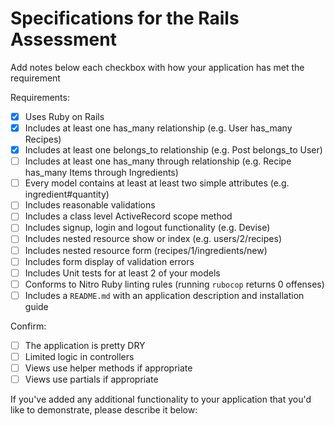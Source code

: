 # Specifications for the Rails Assessment

Add notes below each checkbox with how your application has met the requirement

Requirements:
- [x] Uses Ruby on Rails
- [x] Includes at least one has_many relationship (e.g. User has_many Recipes)
- [x] Includes at least one belongs_to relationship (e.g. Post belongs_to User)
- [ ] Includes at least one has_many through relationship (e.g. Recipe has_many Items through Ingredients)
- [ ] Every model contains at least at least two simple attributes (e.g. ingredient#quantity)
- [ ] Includes reasonable validations
- [ ] Includes a class level ActiveRecord scope method
- [ ] Includes signup, login and logout functionality (e.g. Devise)
- [ ] Includes nested resource show or index (e.g. users/2/recipes)
- [ ] Includes nested resource form (recipes/1/ingredients/new)
- [ ] Includes form display of validation errors
- [ ] Includes Unit tests for at least 2 of your models
- [ ] Conforms to Nitro Ruby linting rules (running `rubocop` returns 0 offenses)
- [ ] Includes a `README.md` with an application description and installation guide

Confirm:
- [ ] The application is pretty DRY
- [ ] Limited logic in controllers
- [ ] Views use helper methods if appropriate
- [ ] Views use partials if appropriate

If you've added any additional functionality to your application that you'd like to demonstrate, please describe it below:
